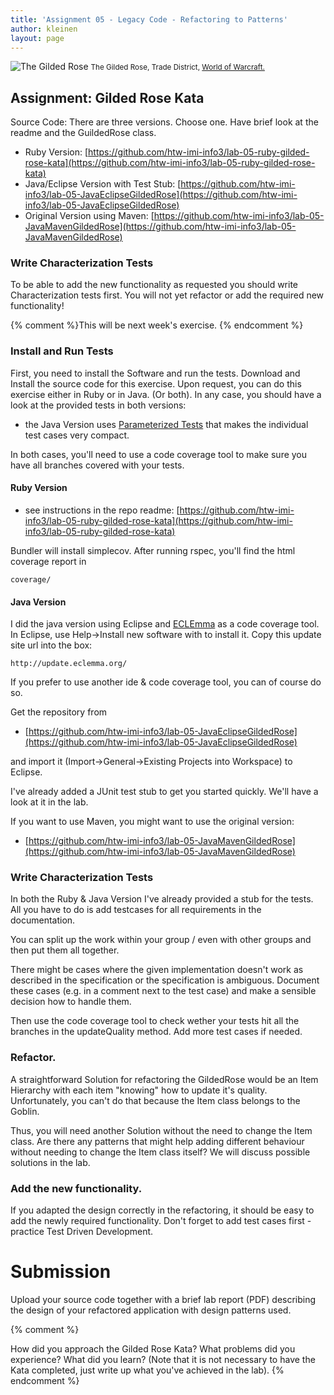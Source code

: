 ```yaml
---
title: 'Assignment 05 - Legacy Code - Refactoring to Patterns'
author: kleinen
layout: page
---
```




![The Gilded Rose](../images/The_Gilded_Rose.jpg)
<small class = "float-right">The Gilded Rose, Trade District, [World of Warcraft.](http://www.wowwiki.com/Gilded_Rose)</small>

## Assignment: Gilded Rose Kata

Source Code: There are three versions. Choose one. Have brief look at the
readme and the GuildedRose class.


* Ruby Version: [https://github.com/htw-imi-info3/lab-05-ruby-gilded-rose-kata](https://github.com/htw-imi-info3/lab-05-ruby-gilded-rose-kata)
* Java/Eclipse Version with Test Stub: [https://github.com/htw-imi-info3/lab-05-JavaEclipseGildedRose](https://github.com/htw-imi-info3/lab-05-JavaEclipseGildedRose)
* Original Version using Maven: [https://github.com/htw-imi-info3/lab-05-JavaMavenGildedRose](https://github.com/htw-imi-info3/lab-05-JavaMavenGildedRose)

### Write Characterization Tests

To be able to add the new functionality as requested you should write
Characterization tests first.
You will not yet refactor or add the required new functionality!

{% comment %}This will be next week's exercise. {% endcomment %}

### Install and Run Tests
First, you need to install the Software and run the tests.
Download and Install the source code for this exercise. Upon request, you can do this exercise either in Ruby or in Java. (Or both).
In any case, you should have a look at the provided tests in both versions:

* the Java Version uses [Parameterized Tests](http://junit.sourceforge.net/javadoc_40/org/junit/runners/Parameterized.html) that makes the individual test cases very compact.

In both cases, you'll need to use a code coverage tool to make sure you have all
branches covered with your tests.

#### Ruby Version

* see instructions in the repo readme:  [https://github.com/htw-imi-info3/lab-05-ruby-gilded-rose-kata](https://github.com/htw-imi-info3/lab-05-ruby-gilded-rose-kata)

Bundler will install simplecov. After running rspec, you'll find the html coverage report in

    coverage/

#### Java Version

I did the java version using Eclipse and [ECLEmma](http://eclemma.org/)
as a code coverage tool. In Eclipse, use Help->Install new software with to install
it. Copy this update site url into the box:

    http://update.eclemma.org/

If you prefer to use another ide & code coverage tool, you can of course do so.

Get the repository from

 * [https://github.com/htw-imi-info3/lab-05-JavaEclipseGildedRose](https://github.com/htw-imi-info3/lab-05-JavaEclipseGildedRose)


and import it (Import->General->Existing Projects into Workspace) to Eclipse.

I've already added a JUnit test stub to get you started quickly. We'll have a
look at it in the lab.

If you want to use Maven, you might want to use the original version:

* [https://github.com/htw-imi-info3/lab-05-JavaMavenGildedRose](https://github.com/htw-imi-info3/lab-05-JavaMavenGildedRose)

### Write Characterization Tests
In both the Ruby & Java Version I've already provided a stub for the tests.
All you have to do is add testcases for all requirements in the documentation.

You can split up the work within your group / even with other groups and then put
them all together.

There might be cases where the given implementation doesn't work as described in the
specification or the specification is ambiguous. Document these cases (e.g. in a
comment next to the test case) and make a sensible decision how to handle them.

Then use the code coverage tool to check wether your tests hit all the branches
in the updateQuality method. Add more test cases if needed.

### Refactor.

A straightforward Solution for refactoring the GildedRose would be an Item
Hierarchy with each item  "knowing" how to update it's quality.
Unfortunately, you can't do that because the Item class belongs to the Goblin.

Thus, you will need another Solution without the need to change the Item class. Are there any patterns that might help adding different behaviour without needing to change the Item class itself?
We will discuss possible solutions in the lab.

### Add the new functionality.

If you adapted the design correctly in the refactoring, it should be easy to add
the newly required functionality. Don't forget to add test cases first - practice
Test Driven Development.

# Submission

Upload your source code together with a brief lab report (PDF) describing the
design of your refactored application with design patterns used.


{% comment %}

How did you approach the Gilded Rose Kata? What problems did you experience?
 What did you learn? (Note that it is not necessary to have the Kata completed,
  just write up what you've achieved in the lab).
{% endcomment %}
